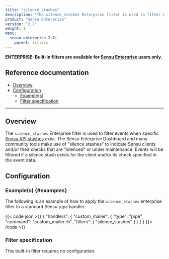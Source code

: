 ```yaml
---
title: "silence_stashes"
description: "The silence_stashes Enterprise filter is used to filter events when specific Sensu API stashes exist."
product: "Sensu Enterprise"
version: "2.7"
weight: 1
menu:
  sensu-enterprise-2.7:
    parent: filters
---
```

**ENTERPRISE: Built-in filters are available for [Sensu Enterprise][0]
users only.**

## Reference documentation

- [Overview](#overview)
- [Configuration](#configuration)
  - [Example(s)](#examples)
  - [Filter specification](#filter-specification)

--------------------------------------------------------------------------------

## Overview

The `silence_stashes` Enterprise filter is used to filter events when specific
[Sensu API stashes][1] exist. The Sensu Enterprise Dashboard and many community
tools make use of "silence stashes" to indicate Sensu clients and/or their
checks that are "silenced" or under maintenance. Events will be filtered if a
silence stash exists for the client and/or its check specified in the event
data.

## Configuration

### Example(s) {#examples}

The following is an example of how to apply the `silence_stashes` enterprise
filter to a standard Sensu `pipe` handler.

{{< code json >}}
{
  "handlers": {
    "custom_mailer": {
      "type": "pipe",
      "command": "custom_mailer.rb",
      "filters": [
        "silence_stashes"
      ]
    }
  }
}
{{< /code >}}

### Filter specification

This built-in filter requires no configuration.




[?]:  #
[0]:  /sensu-enterprise
[1]:  /sensu-core/1.0/reference/stashes
